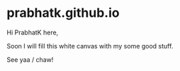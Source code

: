 # prabhatk.github.io
Hi PrabhatK here,

Soon I will fill this white canvas with my some good stuff.


See yaa /  chaw!


